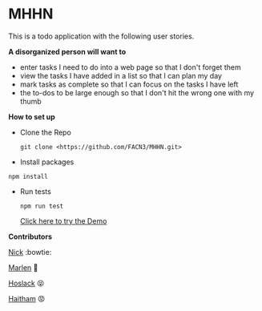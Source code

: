 # MHHN

This is a todo application with the following user stories.

**A disorganized person will want to**
+ enter tasks I need to do into a web page so that I don't forget them
+ view the tasks I have added in a list so that I can plan my day
+ mark tasks as complete so that I can focus on the tasks I have left
+ the to-dos to be large enough so that I don't hit the wrong one with my thumb

**How to set up**

+ Clone the Repo

  `git clone <https://github.com/FACN3/MHHN.git>`

+ Install packages

 `npm install`

+ Run tests

  `npm run test`


  [Click here to try the Demo](https://facn3.github.io/MHHN/)

**Contributors**

[Nick](https://github.com/NickP123) :bowtie:

[Marlen](https://github.com/MarlenAw)  :princess:

[Hoslack](https://github.com/hoslack) :stuck_out_tongue_closed_eyes:

[Haitham](https://github.com/haithhawk) :rage:

